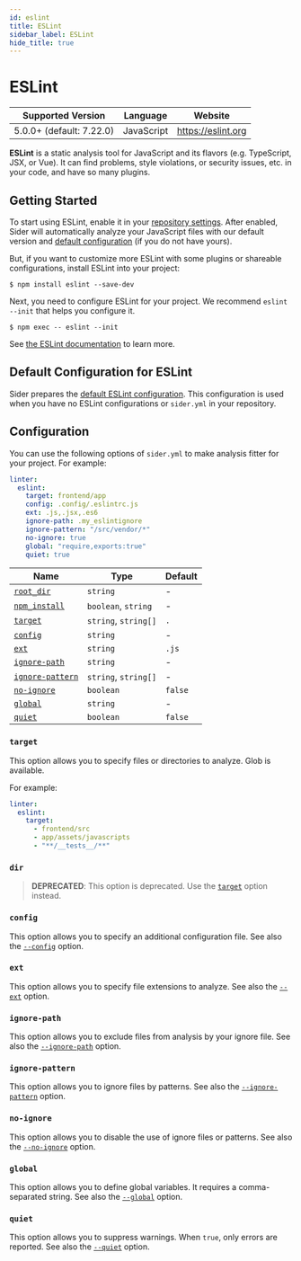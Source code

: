 ```yaml
---
id: eslint
title: ESLint
sidebar_label: ESLint
hide_title: true
---
```


# ESLint

| Supported Version        | Language   | Website            |
| ------------------------ | ---------- | ------------------ |
| 5.0.0+ (default: 7.22.0) | JavaScript | https://eslint.org |

**ESLint** is a static analysis tool for JavaScript and its flavors (e.g. TypeScript, JSX, or Vue).
It can find problems, style violations, or security issues, etc. in your code, and have so many plugins.

## Getting Started

To start using ESLint, enable it in your [repository settings](../../getting-started/repository-settings.md).
After enabled, Sider will automatically analyze your JavaScript files with our default version and [default configuration](#default-configuration-for-eslint) (if you do not have yours).

But, if you want to customize more ESLint with some plugins or shareable configurations, install ESLint into your project:

```console
$ npm install eslint --save-dev
```

Next, you need to configure ESLint for your project. We recommend `eslint --init` that helps you configure it.

```console
$ npm exec -- eslint --init
```

See [the ESLint documentation](https://eslint.org/docs/user-guide/getting-started) to learn more.

## Default Configuration for ESLint

Sider prepares the [default ESLint configuration](https://github.com/sider/runners/blob/HEAD/images/eslint/sider_eslintrc.yml).
This configuration is used when you have no ESLint configurations or `sider.yml` in your repository.

## Configuration

You can use the following options of `sider.yml` to make analysis fitter for your project. For example:

```yaml
linter:
  eslint:
    target: frontend/app
    config: .config/.eslintrc.js
    ext: .js,.jsx,.es6
    ignore-path: .my_eslintignore
    ignore-pattern: "/src/vendor/*"
    no-ignore: true
    global: "require,exports:true"
    quiet: true
```

| Name                                                                                        | Type                 | Default |
| ------------------------------------------------------------------------------------------- | -------------------- | ------- |
| [`root_dir`](../../getting-started/custom-configuration.md#linteranalyzer_idroot_dir)       | `string`             | -       |
| [`npm_install`](../../getting-started/custom-configuration.md#linteranalyzer_idnpm_install) | `boolean`, `string`  | -       |
| [`target`](#target)                                                                         | `string`, `string[]` | `.`     |
| [`config`](#config)                                                                         | `string`             | -       |
| [`ext`](#ext)                                                                               | `string`             | `.js`   |
| [`ignore-path`](#ignore-path)                                                               | `string`             | -       |
| [`ignore-pattern`](#ignore-pattern)                                                         | `string`, `string[]` | -       |
| [`no-ignore`](#no-ignore)                                                                   | `boolean`            | `false` |
| [`global`](#global)                                                                         | `string`             | -       |
| [`quiet`](#quiet)                                                                           | `boolean`            | `false` |

### `target`

This option allows you to specify files or directories to analyze. Glob is available.

For example:

```yaml
linter:
  eslint:
    target:
      - frontend/src
      - app/assets/javascripts
      - "**/__tests__/**"
```

### `dir`

> **DEPRECATED**: This option is deprecated. Use the [`target`](#target) option instead.

### `config`

This option allows you to specify an additional configuration file.
See also the [`--config`](https://eslint.org/docs/user-guide/command-line-interface#-c-config) option.

### `ext`

This option allows you to specify file extensions to analyze.
See also the [`--ext`](https://eslint.org/docs/user-guide/command-line-interface#-ext) option.

### `ignore-path`

This option allows you to exclude files from analysis by your ignore file.
See also the [`--ignore-path`](https://eslint.org/docs/user-guide/command-line-interface#-ignore-path) option.

### `ignore-pattern`

This option allows you to ignore files by patterns.
See also the [`--ignore-pattern`](https://eslint.org/docs/user-guide/command-line-interface#-ignore-pattern) option.

### `no-ignore`

This option allows you to disable the use of ignore files or patterns.
See also the [`--no-ignore`](https://eslint.org/docs/user-guide/command-line-interface#-no-ignore) option.

### `global`

This option allows you to define global variables. It requires a comma-separated string.
See also the [`--global`](https://eslint.org/docs/user-guide/command-line-interface#-global) option.

### `quiet`

This option allows you to suppress warnings. When `true`, only errors are reported.
See also the [`--quiet`](https://eslint.org/docs/user-guide/command-line-interface#-quiet) option.
